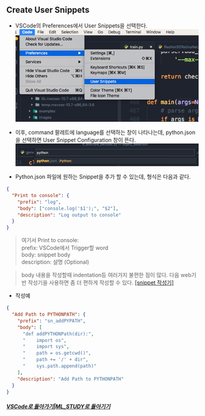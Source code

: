 ## Create User Snippets

- VSCode의 Preferences에서 User Snippets을 선택한다.
  ![Preferences](https://github.com/elemag1414/ML_STUDY/blob/master/VSCode/Snippet_Config.png)

- 이후, command 팔레트에 language를 선택하는 창이 나타나는데,
  python.json을 선택하면 User Snippet Configuration 창이 뜬다.
  ![CommandPallet](https://github.com/elemag1414/ML_STUDY/blob/master/VSCode/command_pallet_language.png)

- Python.json 파일에 원하는 Snippet을 추가 할 수 있는데,
  형식은 다음과 같다.

```json
{
  "Print to console": {
    "prefix": "log",
    "body": ["console.log('$1');", "$2"],
    "description": "Log output to console"
  }
}
```

> 여기서
> Print to console: <br>
> prefix: VSCode에서 Trigger할 word <br>
> body: snippet body <br>
> description: 설명 (Optional) <br>

> body 내용을 작성할때 indentation등 여러가지 불편한 점이 많다.
> 다음 web기반 작성기을 사용하면 좀 더 편하게 작성할 수 있다.
> [[snippet 작성기]](https://snippet-generator.app/)

- 작성예

```json
{
  "Add Path to PYTHONPATH": {
    "prefix": "sn_addPYPATH",
    "body": [
      "def addPYTHONPath(dir):",
      "    import os",
      "    import sys",
      "    path = os.getcwd()",
      "    path += '/' + dir",
      "    sys.path.append(path)"
    ],
    "description": "Add Path to PYTHONPATH"
  }
}
```

##### [VSCode로 돌아가기](https://github.com/elemag1414/ML_STUDY/tree/master/VSCode)|[ML_STUDY로 돌아기기](https://github.com/elemag1414/ML_STUDY)
